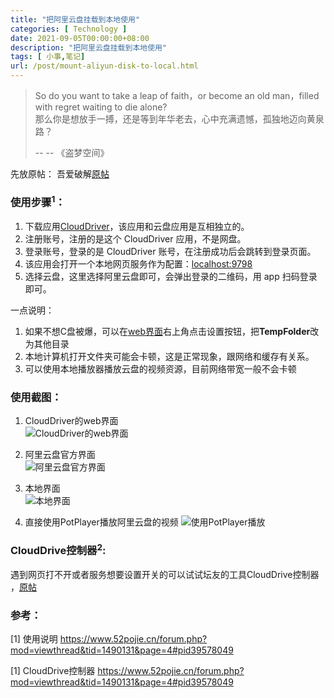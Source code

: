 ```yaml
---
title: "把阿里云盘挂载到本地使用"
categories: [ Technology ]
date: 2021-09-05T00:00:00+08:00
description: "把阿里云盘挂载到本地使用"
tags: [ 小事,笔记]
url: /post/mount-aliyun-disk-to-local.html
---
```





>  So do you want to take a leap of faith，or become an old man，filled with regret waiting to die alone?   
> 那么你是想放手一搏，还是等到年华老去，心中充满遗憾，孤独地迈向黄泉路？
> 
>  -- -- 《盗梦空间》 


先放原帖： 吾爱破解[原帖](https://www.52pojie.cn/forum.php?mod=viewthread&tid=1490131)  

### 使用步骤<sup>1</sup>：  

1. 下载应用[CloudDriver](https://www.aliyundrive.com/s/wLQfjyVMUq3)，该应用和云盘应用是互相独立的。
2. 注册账号，注册的是这个 CloudDriver 应用，不是网盘。
3. 登录账号，登录的是 CloudDriver 账号，在注册成功后会跳转到登录页面。
4. 该应用会打开一个本地网页服务作为配置：[localhost:9798](http://localhost:9798)
5. 选择云盘，这里选择阿里云盘即可，会弹出登录的二维码，用 app 扫码登录即可。

一点说明：  
1. 如果不想C盘被爆，可以在[web界面](http://localhost:9798)右上角点击设置按钮，把**TempFolder**改为其他目录
2. 本地计算机打开文件夹可能会卡顿，这是正常现象，跟网络和缓存有关系。
3. 可以使用本地播放器播放云盘的视频资源，目前网络带宽一般不会卡顿

### 使用截图：  

1. CloudDriver的web界面  
![CloudDriver的web界面](https://img.tujidu.com/image/61345b6bc9537.jpg)

2. 阿里云盘官方界面  
![阿里云盘官方界面](https://img.tujidu.com/image/61345b6c9c299.jpg)

3. 本地界面  
![本地界面](https://img.tujidu.com/image/61345b6b5be59.jpg)

4. 直接使用PotPlayer播放阿里云盘的视频
![使用PotPlayer播放](https://img.tujidu.com/image/61345dff36513.jpg)

### CloudDrive控制器<sup>2</sup>:  

遇到网页打不开或者服务想要设置开关的可以试试坛友的工具CloudDrive控制器 ，[原帖](https://www.52pojie.cn/thread-1494401-1-1.html)



### 参考：

[1] 使用说明 https://www.52pojie.cn/forum.php?mod=viewthread&tid=1490131&page=4#pid39578049

[1] CloudDrive控制器 https://www.52pojie.cn/forum.php?mod=viewthread&tid=1490131&page=4#pid39578049